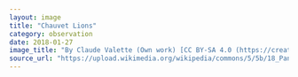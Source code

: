 ```yaml
---
layout: image
title: "Chauvet Lions"
category: observation
date: 2018-01-27
image_title: "By Claude Valette (Own work) [CC BY-SA 4.0 (https://creativecommons.org/licenses/by-sa/4.0)], via Wikimedia Commons" 
source_url: "https://upload.wikimedia.org/wikipedia/commons/5/5b/18_PanneauDesLions%28PartieDroite%29BisonsPoursuivisParDesLions.jpg"
---
```

